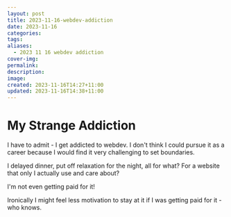 ```yaml
---
layout: post
title: 2023-11-16-webdev-addiction
date: 2023-11-16
categories: 
tags: 
aliases:
  - 2023 11 16 webdev addiction
cover-img: 
permalink: 
description: 
image: 
created: 2023-11-16T14:27+11:00
updated: 2023-11-16T14:38+11:00
---
```

# My Strange Addiction
I have to admit - I get addicted to webdev.
I don't think I could pursue it as a career because I would find it very challenging to set boundaries.

I delayed dinner, put off relaxation for the night, all for what? For a website that only I actually use and care about?

I'm not even getting paid for it!

Ironically I might feel less motivation to stay at it if I was getting paid for it - who knows.
